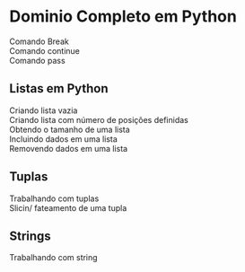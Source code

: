# Dominio Completo em Python 
Comando Break<br>
Comando continue<br>
Comando pass<br>
<h2>Listas em Python</h2>
Criando lista vazia<br>
Criando lista com número de posições definidas<br>
Obtendo o tamanho de uma lista<br>
Incluindo dados em uma lista<br>
Removendo dados em uma lista<br>
<h2>Tuplas</h2>
Trabalhando com tuplas<br>
Slicin/ fateamento de uma tupla
<h2>Strings</h2>
Trabalhando com string<br>
